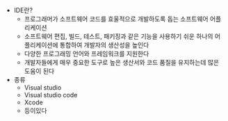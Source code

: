 - IDE란?
    - 프로그래머가 소프트웨어 코드를 효울적으로 개발하도록 돕는 소프트웨어 어플리케이션
    - 소프트웨어 편집, 빌드, 테스트, 패키징과 같은 기능을 사용하기 쉬운 하나의 어플리케이션에 통합하여 개발자의 생산성을 높인다
    - 다양한 프로그래밍 언어와 프레임워크를 지원한다
    - 개발자들에게 매우 중요한 도구로 높은 생산서와 코드 품질을 유지하는데 많은 도움이 된다
- 종류
    - Visual studio
    - Visual studio code
    - Xcode
    - 등이있다